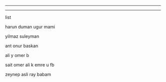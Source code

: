 
---
---

list

harun
duman
ugur
mami 

yilmaz
suleyman 

ant
onur
baskan 

ali y
omer b 

sait
omer
ali k
emre u 
fb 

zeynep 
asli
ray
babam


